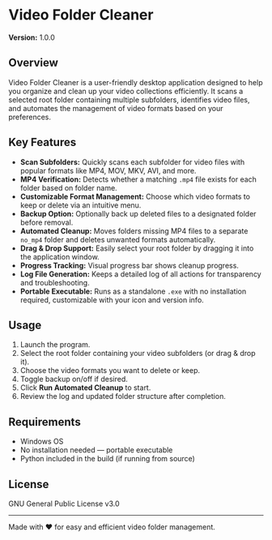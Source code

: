 # Video Folder Cleaner

**Version:** 1.0.0

## Overview

Video Folder Cleaner is a user-friendly desktop application designed to help you organize and clean up your video collections efficiently. It scans a selected root folder containing multiple subfolders, identifies video files, and automates the management of video formats based on your preferences.

## Key Features

- **Scan Subfolders:** Quickly scans each subfolder for video files with popular formats like MP4, MOV, MKV, AVI, and more.
- **MP4 Verification:** Detects whether a matching `.mp4` file exists for each folder based on folder name.
- **Customizable Format Management:** Choose which video formats to keep or delete via an intuitive menu.
- **Backup Option:** Optionally back up deleted files to a designated folder before removal.
- **Automated Cleanup:** Moves folders missing MP4 files to a separate `no_mp4` folder and deletes unwanted formats automatically.
- **Drag & Drop Support:** Easily select your root folder by dragging it into the application window.
- **Progress Tracking:** Visual progress bar shows cleanup progress.
- **Log File Generation:** Keeps a detailed log of all actions for transparency and troubleshooting.
- **Portable Executable:** Runs as a standalone `.exe` with no installation required, customizable with your icon and version info.

## Usage

1. Launch the program.
2. Select the root folder containing your video subfolders (or drag & drop it).
3. Choose the video formats you want to delete or keep.
4. Toggle backup on/off if desired.
5. Click **Run Automated Cleanup** to start.
6. Review the log and updated folder structure after completion.

## Requirements

- Windows OS
- No installation needed — portable executable
- Python included in the build (if running from source)

## License

GNU General Public License v3.0

---

Made with ❤️ for easy and efficient video folder management.

